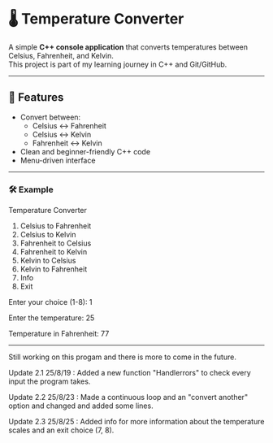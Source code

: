 # 🌡️ Temperature Converter

A simple **C++ console application** that converts temperatures between Celsius, Fahrenheit, and Kelvin.  
This project is part of my learning journey in C++ and Git/GitHub.

---

## 🚀 Features
- Convert between:
  - Celsius ↔ Fahrenheit
  - Celsius ↔ Kelvin
  - Fahrenheit ↔ Kelvin
- Clean and beginner-friendly C++ code
- Menu-driven interface

---

### 🛠️ Example
Temperature Converter
1. Celsius to Fahrenheit
2. Celsius to Kelvin
3. Fahrenheit to Celsius
4. Fahrenheit to Kelvin
5. Kelvin to Celsius
6. Kelvin to Fahrenheit
7. Info
8. Exit

Enter your choice (1-8): 1

Enter the temperature: 25

Temperature in Fahrenheit: 77

---

Still working on this progam and there is more to come in the future.

Update 2.1 25/8/19 : Added a new function "Handlerrors" to check every input the program takes.

Update 2.2 25/8/23 : Made a continuous loop and an "convert another" option and changed and added some lines.

Update 2.3 25/8/25 : Added info for more information about the temperature scales and an exit choice (7, 8).
